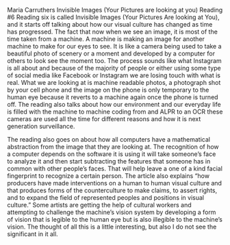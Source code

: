 Maria Carruthers
Invisible Images (Your Pictures are looking at you)
Reading #6
	Reading six is called Invisible Images (Your Pictures Are looking at You), and it starts off talking about how our visual culture has 
  changed as time has progressed. The fact that now when we see an image, it is most of the time taken from a machine. A machine is making 
  an image for another machine to make for our eyes to see. It is like a camera being used to take a beautiful photo of scenery or a 
  moment and developed by a computer for others to look see the moment too. The process sounds like what Instagram is all about and 
  because of the majority of people or either using some type of social media like Facebook or Instagram we are losing touch with what 
  is real. What we are looking at is machine readable photos, a photograph shot by your cell phone and the image on the phone is only 
  temporary to the human eye because it reverts to a machine again once the phone is turned off. The reading also talks about how our 
  environment and our everyday life is filled with the machine to machine coding from and ALPR to an OCR these cameras are used all the 
  time for different reasons and how it is next generation surveillance. 
  
  The reading also goes on about how all computers have a mathematical abstraction from the image that they are looking at. The 
  recognition of how a computer depends on the software it is using it will take someone’s face to analyze it and then start subtracting 
  the features that someone has in common with other people’s faces. That will help leave a one of a kind facial fingerprint to recognize 
  a certain person. The article also explains “how producers have made interventions on a human to human visual culture and that produces 
  forms of the counterculture to make claims, to assert rights, and to expand the field of represented peoples and positions in visual 
  culture.” Some artists are getting the help of cultural workers and attempting to challenge the machine’s vision system by developing 
  a form of vision that is legible to the human eye but is also illegible to the machine’s vision. The thought of all this is a little 
  interesting, but also I do not see the significant in it all. 
